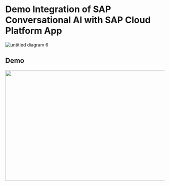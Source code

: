 # Demo Integration of SAP Conversational AI with SAP Cloud Platform App


![untitled diagram 6](https://user-images.githubusercontent.com/18279724/53711618-e621b380-3e68-11e9-95dd-c7b7b2ddc985.png)

## Demo

<img src="https://user-images.githubusercontent.com/18279724/53711604-d6a26a80-3e68-11e9-9570-f13479e7ba19.gif" align="left" height="350" width="600" >
